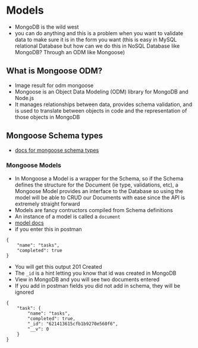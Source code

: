 # Models
* MongoDB is the wild west
* you can do anything and this is a problem when you want to validate data to make sure it is in the form you want (this is easy in MySQL relational Database but how can we do this in NoSQL Database like MongoDB? Through an ODM like Mongoose)

## What is Mongoose ODM?
* Image result for odm mongoose
* Mongoose is an Object Data Modeling (ODM) library for MongoDB and Node.js
* It manages relationships between data, provides schema validation, and is used to translate between objects in code and the representation of those objects in MongoDB

## Mongoose Schema types
* [docs for mongoose schema types](https://mongoosejs.com/docs/schematypes.html)
### Mongoose Models
* In Mongoose a Model is a wrapper for the Schema, so if the Schema defines the structure for the Document (ie type, validations, etc), a Mongoose Model provides an interface to the Database so using the model will be able to CRUD our Documents with ease since the API is extremely straight forward
* Models are fancy contructors compiled from Schema definitions 
* An instance of a model is called a `document`
* [model docs](https://mongoosejs.com/docs/models.html)
* if you enter this in postman

```
{
    "name": "tasks",
    "completed": true
}
```

* You will get this output 201 Created
* The `_id` is a hint letting you know that id was created in MongoDB
* View in MongoDB and you will see two documents entered
* If you add in postman fields you did not add in schema, they will be ignored
```
{
    "task": {
        "name": "tasks",
        "completed": true,
        "_id": "621413615cfb1b9270e560f6",
        "__v": 0
    }
}
```

